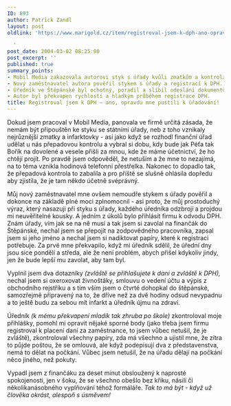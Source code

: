 ```yaml
---
ID: 893
author: Patrick Zandl
layout: post
oldlink: 'https://www.marigold.cz/item/registroval-jsem-k-dph-ano-opravdu-mne-pustili-k-uradovani

  '
post_date: 2004-03-02 08:25:00
post_excerpt: ''
published: true
summary_points:
- Mobil Media zakazovala autorovi styk s úřady kvůli zmatkům a kontrolám.
- Nový zaměstnavatel autora pověřil stykem s úřady a registrací k DPH.
- Úředník ve Štěpánské byl ochotný, poradil a slíbil odeslání dokumentů.
- Autor byl překvapen rychlostí a hladkým průběhem registrace DPH.
title: Registroval jsem k DPH – ano, opravdu mne pustili k úřadování!
---
```


<p>
Dokud jsem pracoval v Mobil Media, panovala ve firmě určitá zásada, že nemám být připouštěn ke styku se státními úřady, neb z toho vznikaly nejrůznější zmatky a infarktovky - asi jako když se rozhodl finanční úřad udělat u nás přepadovou kontrolu a vybral si dobu, kdy bude jak Péťa tak Bořík na dovolené a vesele přišli za mnou, kde že máme účetnictví, že ho chtějí projít. Po pravdě jsem odpověděl, že netuším a že mne to nezajímá, na to téma vznikla hodinová telefonní přestřelka. Nakonec to dopadlo tak, že přepadová kontrola to zabalila a&#160;pro příště se slušně ohlásila dopředu aby zjistila, že je tam někdo účetně svéprávný.</p>

<p>
Můj nový zaměstnavatel mne ovšem nemoudře stykem s úřady pověřil a dokonce na základě plné moci zplnomocnil - asi proto, že můj prostoduchý výraz, který nasazuji při styku s úřady, každého úředníka odzbrojí a projdou mi neuvěřitelné kousky. A jedním z úkolů bylo přihlásit firmu k odvodu DPH. Znám úřady, vím jak se na ně musí a tak jsem si zavolal na finančák do Štěpánské, nechal jsem se přepojit na zodpovědného pracovníka, zapsal jsem si jeho jméno a nechal jsem si nadiktovat papíry, které k registraci potřebuje. Za prvé mne překvapilo, když mi úředník sdělil, že úřední dny jsou sice pondělí a středa, ale že není problém, abych přišel kdykoliv jindy, jen že bude lepší mu zavolat, aby tam byl. </p>

<p>
Vyplnil jsem dva dotazníky <EM>(zvláště se přihlašujete k dani a zvláště k DPH),</EM> nechal jsem si oxeroxovat živnoštáky, smlouvu o vedení účtu a výpis z obchodního rejstříku a s tím vším jsem o čtvrté dohopkal do štěpánské, samozřejmě připravený na to, že dříve než za dvě hodiny odsud nevypadnu a to ještě budu za sebou mít infarkt a úředník újmu na zdraví. </p>

<p>
Úředník <EM>(k mému překvapení mladík tak&#160;zhruba po škole)</EM>&#160;zkontroloval moje přihlášky, pomohl mi opravit nějaké sporné body (jako třeba jsem firmu registroval k placení daní za zaměstnance, to jsem vůbec netušil, že je zvláště), zkontroloval všechny papíry, zda má všechno a ujistil mne, že zítra to půjde poštou, že se omlouvá, ale když podepisují dva z představenstva, nemá to dělat na počkání. Vůbec jsem netušil, že na úřadu dělají na počkání něco jiného, než pokuty. </p>

<p>
Vypadl jsem z finančáku za deset minut obsloužený k naprosté spokojenosti, jen v šoku, že se všechno obešlo bez křiku, násilí či několikanásobného vyplňování téhož formáláře. <EM>Tak to má být - když už člověka okrást, alespoň s úsměvem!</EM></p>